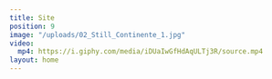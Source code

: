 ```yaml
---
title: Site
position: 9
image: "/uploads/02_Still_Continente_1.jpg"
video:
  mp4: https://i.giphy.com/media/iDUaIwGfHdAqULTj3R/source.mp4
layout: home
---
```


